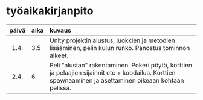 # työaikakirjanpito

| päivä | aika | kuvaus  |
| :----:|:-----| :-----|
| 1.4. | 3.5   | Unity projektin alustus, luokkien ja metodien lisääminen, pelin kulun runko. Panostus tominnon alkeet.|
| 2.4. | 6   | Peli "alustan" rakentaminen. Pokeri pöytä, korttien ja pelaajien sijainnit etc + koodailua. Korttien spawnaaminen ja asettaminen oikeaan kohtaan pelissä.|
